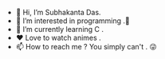 - 👋 Hi, I’m Subhakanta Das.
- 👀 I’m interested in programming .🤖
- 🌱 I’m currently learning C .
- ❤️ Love to watch animes .
- 📫 How to reach me ? You simply can't . 😜

<!---
Subhakantadas/Subhakantadas is a ✨ special ✨ repository because its `README.md` (this file) appears on your GitHub profile.
You can click the Preview link to take a look at your changes.
--->
